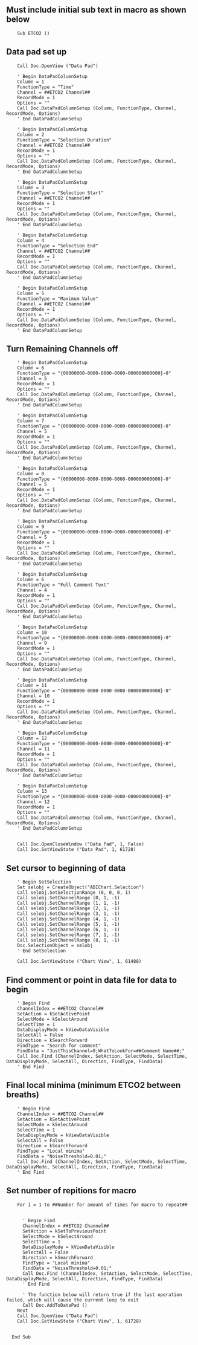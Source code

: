 ## Must include initial sub text in macro as shown below ##

        Sub ETCO2 ()
	
## Data pad set up ##

        Call Doc.OpenView ("Data Pad")

        ' Begin DataPadColumnSetup
        Column = 1
        FunctionType = "Time"
        Channel = ##ETCO2 Channel##
        RecordMode = 1
        Options = ""
        Call Doc.DataPadColumnSetup (Column, FunctionType, Channel, RecordMode, Options)
        ' End DataPadColumnSetup

        ' Begin DataPadColumnSetup
        Column = 2
        FunctionType = "Selection Duration"
        Channel = ##ETCO2 Channel##
        RecordMode = 1
        Options = ""
        Call Doc.DataPadColumnSetup (Column, FunctionType, Channel, RecordMode, Options)
        ' End DataPadColumnSetup

        ' Begin DataPadColumnSetup
        Column = 3
        FunctionType = "Selection Start"
        Channel = ##ETCO2 Channel##
        RecordMode = 1
        Options = ""
        Call Doc.DataPadColumnSetup (Column, FunctionType, Channel, RecordMode, Options)
        ' End DataPadColumnSetup

        ' Begin DataPadColumnSetup
        Column = 4
        FunctionType = "Selection End"
        Channel = ##ETCO2 Channel##
        RecordMode = 1
        Options = ""
        Call Doc.DataPadColumnSetup (Column, FunctionType, Channel, RecordMode, Options)
        ' End DataPadColumnSetup

        ' Begin DataPadColumnSetup
        Column = 5
        FunctionType = "Maximum Value"
        Channel = ##ETCO2 Channel##
        RecordMode = 1
        Options = ""
        Call Doc.DataPadColumnSetup (Column, FunctionType, Channel, RecordMode, Options)
        ' End DataPadColumnSetup
        
## Turn Remaining Channels off ##

        ' Begin DataPadColumnSetup
        Column = 6
        FunctionType = "{00000000-0000-0000-0000-000000000000}-0"
        Channel = 5
        RecordMode = 1
        Options = ""
        Call Doc.DataPadColumnSetup (Column, FunctionType, Channel, RecordMode, Options)
        ' End DataPadColumnSetup

        ' Begin DataPadColumnSetup
        Column = 7
        FunctionType = "{00000000-0000-0000-0000-000000000000}-0"
        Channel = 5
        RecordMode = 1
        Options = ""
        Call Doc.DataPadColumnSetup (Column, FunctionType, Channel, RecordMode, Options)
        ' End DataPadColumnSetup

        ' Begin DataPadColumnSetup
        Column = 8
        FunctionType = "{00000000-0000-0000-0000-000000000000}-0"
        Channel = 5
        RecordMode = 1
        Options = ""
        Call Doc.DataPadColumnSetup (Column, FunctionType, Channel, RecordMode, Options)
        ' End DataPadColumnSetup

        ' Begin DataPadColumnSetup
        Column = 9
        FunctionType = "{00000000-0000-0000-0000-000000000000}-0"
        Channel = 5
        RecordMode = 1
        Options = ""
        Call Doc.DataPadColumnSetup (Column, FunctionType, Channel, RecordMode, Options)
        ' End DataPadColumnSetup

        ' Begin DataPadColumnSetup
        Column = 6
        FunctionType = "Full Comment Text"
        Channel = 4
        RecordMode = 1
        Options = ""
        Call Doc.DataPadColumnSetup (Column, FunctionType, Channel, RecordMode, Options)
        ' End DataPadColumnSetup

        ' Begin DataPadColumnSetup
        Column = 10
        FunctionType = "{00000000-0000-0000-0000-000000000000}-0"
        Channel = 9
        RecordMode = 1
        Options = ""
        Call Doc.DataPadColumnSetup (Column, FunctionType, Channel, RecordMode, Options)
        ' End DataPadColumnSetup

        ' Begin DataPadColumnSetup
        Column = 11
        FunctionType = "{00000000-0000-0000-0000-000000000000}-0"
        Channel = 10
        RecordMode = 1
        Options = ""
        Call Doc.DataPadColumnSetup (Column, FunctionType, Channel, RecordMode, Options)
        ' End DataPadColumnSetup

        ' Begin DataPadColumnSetup
        Column = 12
        FunctionType = "{00000000-0000-0000-0000-000000000000}-0"
        Channel = 11
        RecordMode = 1
        Options = ""
        Call Doc.DataPadColumnSetup (Column, FunctionType, Channel, RecordMode, Options)
        ' End DataPadColumnSetup

        ' Begin DataPadColumnSetup
        Column = 13
        FunctionType = "{00000000-0000-0000-0000-000000000000}-0"
        Channel = 12
        RecordMode = 1
        Options = ""
        Call Doc.DataPadColumnSetup (Column, FunctionType, Channel, RecordMode, Options)
        ' End DataPadColumnSetup


        Call Doc.OpenCloseWindow ("Data Pad", 1, False)
        Call Doc.SetViewState ("Data Pad", 1, 61728)
        
## Set cursor to beginning of data ##

        ' Begin SetSelection
        Set selobj = CreateObject("ADIChart.Selection")
        Call selobj.SetSelectionRange (0, 0, 0, 1)
        Call selobj.SetChannelRange (0, 1, -1)
        Call selobj.SetChannelRange (1, 1, -1)
        Call selobj.SetChannelRange (2, 1, -1)
        Call selobj.SetChannelRange (3, 1, -1)
        Call selobj.SetChannelRange (4, 1, -1)
        Call selobj.SetChannelRange (5, 1, -1)
        Call selobj.SetChannelRange (6, 1, -1)
        Call selobj.SetChannelRange (7, 1, -1)
        Call selobj.SetChannelRange (8, 1, -1)
        Doc.SelectionObject = selobj
        ' End SetSelection

        Call Doc.SetViewState ("Chart View", 1, 61488)
        
## Find comment or point in data file for data to begin ##

        ' Begin Find
        ChannelIndex = ##ETCO2 Channel##
        SetAction = kSetActivePoint
        SelectMode = kSelectAround
        SelectTime = 1
        DataDisplayMode = kViewDataVisible
        SelectAll = False
        Direction = kSearchForward
        FindType = "Search for comment"
        FindData = "JustThisChannel=0;WhatToLookFor=##Comment Name##;"
        Call Doc.Find (ChannelIndex, SetAction, SelectMode, SelectTime, DataDisplayMode, SelectAll, Direction, FindType, FindData)
        ' End Find
       
## Final local minima (minimum ETCO2 between breaths) ##

        ' Begin Find
        ChannelIndex = ##ETCO2 Channel##
        SetAction = kSetActivePoint
        SelectMode = kSelectAround
        SelectTime = 1
        DataDisplayMode = kViewDataVisible
        SelectAll = False
        Direction = kSearchForward
        FindType = "Local minima"
        FindData = "NoiseThreshold=0.01;"
        Call Doc.Find (ChannelIndex, SetAction, SelectMode, SelectTime, DataDisplayMode, SelectAll, Direction, FindType, FindData)
        ' End Find
        
## Set number of repitions for macro ##

        For i = 1 to ##Number for amount of times for macro to repeat##


          ' Begin Find
          ChannelIndex = ##ETCO2 Channel##
          SetAction = kSetToPreviousPoint
          SelectMode = kSelectAround
          SelectTime = 1
          DataDisplayMode = kViewDataVisible
          SelectAll = False
          Direction = kSearchForward
          FindType = "Local minima"
          FindData = "NoiseThreshold=0.01;"
          Call Doc.Find (ChannelIndex, SetAction, SelectMode, SelectTime, DataDisplayMode, SelectAll, Direction, FindType, FindData)
          ' End Find

          ' The function below will return true if the last operation failed, which will cause the current loop to exit
          Call Doc.AddToDataPad ()
        Next
        Call Doc.OpenView ("Data Pad")
        Call Doc.SetViewState ("Chart View", 1, 61728)


      End Sub
